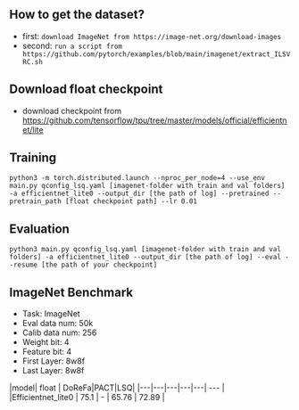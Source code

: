 ## How to get the dataset?
- first: `download ImageNet from https://image-net.org/download-images`
- second: `run a script from https://github.com/pytorch/examples/blob/main/imagenet/extract_ILSVRC.sh`

## Download float checkpoint
- download checkpoint from https://github.com/tensorflow/tpu/tree/master/models/official/efficientnet/lite

## Training
```
python3 -m torch.distributed.launch --nproc_per_node=4 --use_env main.py qconfig_lsq.yaml [imagenet-folder with train and val folders] -a efficientnet_lite0 --output_dir [the path of log] --pretrained --pretrain_path [float checkpoint path] --lr 0.01
```
## Evaluation
```
python3 main.py qconfig_lsq.yaml [imagenet-folder with train and val folders] -a efficientnet_lite0 --output_dir [the path of log] --eval --resume [the path of your checkpoint]
```
## ImageNet Benchmark
- Task: ImageNet
- Eval data num: 50k
- Calib data num: 256
- Weight bit: 4
- Feature bit: 4
- First Layer: 8w8f
- Last Layer: 8w8f

|model| float | DoReFa|PACT|LSQ| 
|---|---|---|---|---| --- | 
|Efficientnet\_lite0 | 75.1 | - | 65.76 | 72.89 |
